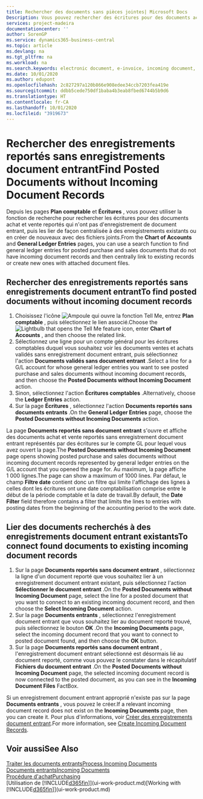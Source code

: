 ```yaml
---
title: Rechercher des documents sans pièces jointes| Microsoft Docs
Description: Vous pouvez rechercher des écritures pour des documents achat et vente reportés qui n'ont pas de documents électroniques entrants, tels que les factures importées.
services: project-madeira
documentationcenter: ''
author: SorenGP
ms.service: dynamics365-business-central
ms.topic: article
ms.devlang: na
ms.tgt_pltfrm: na
ms.workload: na
ms.search.keywords: electronic document, e-invoice, incoming document, OCR, ecommerce, document exchange, import invoice
ms.date: 10/01/2020
ms.author: edupont
ms.openlocfilehash: 2c827297a120b866e908edee34ccb7203fea419e
ms.sourcegitcommit: ddbb5cede750df1baba4b3eab8fbed6744b5b9d6
ms.translationtype: HT
ms.contentlocale: fr-CA
ms.lasthandoff: 10/01/2020
ms.locfileid: "3919673"
---
```

# <a name="find-posted-documents-without-incoming-document-records"></a><span data-ttu-id="a54ac-103">Rechercher des enregistrements reportés sans enregistrements document entrant</span><span class="sxs-lookup"><span data-stu-id="a54ac-103">Find Posted Documents without Incoming Document Records</span></span>
<span data-ttu-id="a54ac-104">Depuis les pages **Plan comptable** et **Écritures** , vous pouvez utiliser la fonction de recherche pour rechercher les écritures pour des documents achat et vente reportés qui n'ont pas d'enregistrement de document entrant, puis les lier de façon centralisée à des enregistrements existants ou en créer de nouveaux avec des fichiers joints.</span><span class="sxs-lookup"><span data-stu-id="a54ac-104">From the **Chart of Accounts** and **General Ledger Entries** pages, you can use a search function to find general ledger entries for posted purchase and sales documents that do not have incoming document records and then centrally link to existing records or create new ones with attached document files.</span></span>

## <a name="to-find-posted-documents-without-incoming-document-records"></a><span data-ttu-id="a54ac-105">Rechercher des enregistrements reportés sans enregistrements document entrant</span><span class="sxs-lookup"><span data-stu-id="a54ac-105">To find posted documents without incoming document records</span></span>
1. <span data-ttu-id="a54ac-106">Choisissez l'icône ![Ampoule qui ouvre la fonction Tell Me](media/ui-search/search_small.png "Dites-moi ce que vous voulez faire"), entrez **Plan comptable** , puis sélectionnez le lien associé.</span><span class="sxs-lookup"><span data-stu-id="a54ac-106">Choose the ![Lightbulb that opens the Tell Me feature](media/ui-search/search_small.png "Tell me what you want to do") icon, enter **Chart of Accounts** , and then choose the related link.</span></span>
2. <span data-ttu-id="a54ac-107">Sélectionnez une ligne pour un compte général pour les écritures comptables duquel vous souhaitez voir les documents ventes et achats validés sans enregistrement document entrant, puis sélectionnez l'action **Documents validés sans document entrant** .</span><span class="sxs-lookup"><span data-stu-id="a54ac-107">Select a line for a G/L account for whose general ledger entries you want to see posted purchase and sales documents without incoming document records, and then choose the **Posted Documents without Incoming Document** action.</span></span>
3. <span data-ttu-id="a54ac-108">Sinon, sélectionnez l'action **Écritures comptables** .</span><span class="sxs-lookup"><span data-stu-id="a54ac-108">Alternatively, choose the **Ledger Entries** action.</span></span>
4. <span data-ttu-id="a54ac-109">Sur la page **Écritures** , sélectionnez l'action **Documents reportés sans documents entrants** .</span><span class="sxs-lookup"><span data-stu-id="a54ac-109">On the **General Ledger Entries** page, choose the **Posted Documents without Incoming Documents** action.</span></span>

<span data-ttu-id="a54ac-110">La page **Documents reportés sans document entrant** s'ouvre et affiche des documents achat et vente reportés sans enregistrement document entrant représentés par des écritures sur le compte GL pour lequel vous avez ouvert la page.</span><span class="sxs-lookup"><span data-stu-id="a54ac-110">The **Posted Documents without Incoming Document** page opens showing posted purchase and sales documents without incoming document records represented by general ledger entries on the G/L account that you opened the page for.</span></span> <span data-ttu-id="a54ac-111">Au maximum, la page affiche 1 000 lignes.</span><span class="sxs-lookup"><span data-stu-id="a54ac-111">The page can show a maximum of 1000 lines.</span></span> <span data-ttu-id="a54ac-112">Par défaut, le champ **Filtre date** contient donc un filtre qui limite l'affichage des lignes à celles dont les écritures ont une date comptabilisation comprise entre le début de la période comptable et la date de travail.</span><span class="sxs-lookup"><span data-stu-id="a54ac-112">By default, the **Date Filter** field therefore contains a filter that limits the lines to entries with posting dates from the beginning of the accounting period to the work date.</span></span>

## <a name="to-connect-found-documents-to-existing-incoming-document-records"></a><span data-ttu-id="a54ac-113">Lier des documents recherchés à des enregistrements document entrant existants</span><span class="sxs-lookup"><span data-stu-id="a54ac-113">To connect found documents to existing incoming document records</span></span>
1. <span data-ttu-id="a54ac-114">Sur la page **Documents reportés sans document entrant** , sélectionnez la ligne d'un document reporté que vous souhaitez lier à un enregistrement document entrant existant, puis sélectionnez l'action **Sélectionner le document entrant** .</span><span class="sxs-lookup"><span data-stu-id="a54ac-114">On the **Posted Documents without Incoming Document** page, select the line for a posted document that you want to connect to an existing incoming document record, and then choose the **Select Incoming Document** action.</span></span>
2. <span data-ttu-id="a54ac-115">Sur la page **Documents entrants** , sélectionnez l'enregistrement document entrant que vous souhaitez lier au document reporté trouvé, puis sélectionnez le bouton **OK** .</span><span class="sxs-lookup"><span data-stu-id="a54ac-115">On the **Incoming Documents** page, select the incoming document record that you want to connect to posted document found, and then choose the **OK** button.</span></span>
3. <span data-ttu-id="a54ac-116">Sur la page **Documents reportés sans document entrant** , l'enregistrement document entrant sélectionné est désormais lié au document reporté, comme vous pouvez le constater dans le récapitulatif **Fichiers du document entrant** .</span><span class="sxs-lookup"><span data-stu-id="a54ac-116">On the **Posted Documents without Incoming Document** page, the selected incoming document record is now connected to the posted document, as you can see in the **Incoming Document Files** FactBox.</span></span>

<span data-ttu-id="a54ac-117">Si un enregistrement document entrant approprié n'existe pas sur la page **Documents entrants** , vous pouvez le créer.</span><span class="sxs-lookup"><span data-stu-id="a54ac-117">If a relevant incoming document record does not exist on the **Incoming Documents** page, then you can create it.</span></span> <span data-ttu-id="a54ac-118">Pour plus d'informations, voir [Créer des enregistrements document entrant](across-how-create-income-document-records.md).</span><span class="sxs-lookup"><span data-stu-id="a54ac-118">For more information, see [Create Incoming Document Records](across-how-create-income-document-records.md).</span></span>

## <a name="see-also"></a><span data-ttu-id="a54ac-119">Voir aussi</span><span class="sxs-lookup"><span data-stu-id="a54ac-119">See Also</span></span>
[<span data-ttu-id="a54ac-120">Traiter les documents entrants</span><span class="sxs-lookup"><span data-stu-id="a54ac-120">Process Incoming Documents</span></span>](across-process-income-documents.md)  
[<span data-ttu-id="a54ac-121">Documents entrants</span><span class="sxs-lookup"><span data-stu-id="a54ac-121">Incoming Documents</span></span>](across-income-documents.md)  
[<span data-ttu-id="a54ac-122">Procédure d'achat</span><span class="sxs-lookup"><span data-stu-id="a54ac-122">Purchasing</span></span>](purchasing-manage-purchasing.md)  
<span data-ttu-id="a54ac-123">[Utilisation de [!INCLUDE[d365fin](includes/d365fin_md.md)]](ui-work-product.md)</span><span class="sxs-lookup"><span data-stu-id="a54ac-123">[Working with [!INCLUDE[d365fin](includes/d365fin_md.md)]](ui-work-product.md)</span></span>
